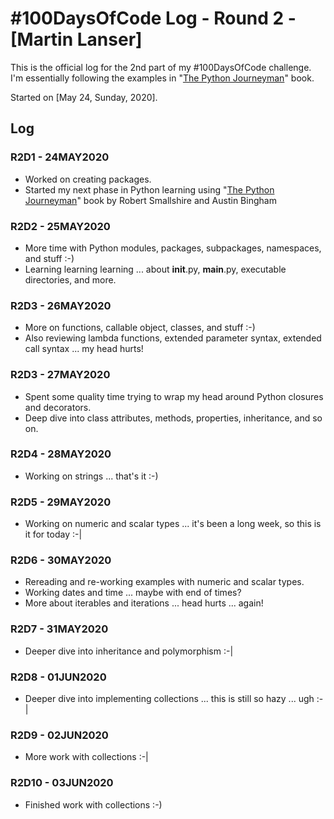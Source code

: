 # #100DaysOfCode Log - Round 2 - [Martin Lanser]

This is the official log for the 2nd part of my #100DaysOfCode challenge. I'm essentially following the examples in "[The Python Journeyman](http://leanpub.com/python-journeyman)" book.

Started on [May 24, Sunday, 2020].

## Log

### R2D1 - 24MAY2020
* Worked on creating packages.
* Started my next phase in Python learning using "[The Python Journeyman](http://leanpub.com/python-journeyman)" book by Robert Smallshire and Austin Bingham

### R2D2 - 25MAY2020
* More time with Python modules, packages, subpackages, namespaces, and stuff :-)
* Learning learning learning ... about __init__.py, __main__.py, executable directories, and more.

### R2D3 - 26MAY2020
* More on functions, callable object, classes, and stuff :-)
* Also reviewing lambda functions, extended parameter syntax, extended call syntax ... my head hurts!

### R2D3 - 27MAY2020
* Spent some quality time trying to wrap my head around Python closures and decorators.
* Deep dive into class attributes, methods, properties, inheritance, and so on.

### R2D4 - 28MAY2020
* Working on strings ... that's it :-)

### R2D5 - 29MAY2020
* Working on numeric and scalar types ... it's been a long week, so this is it for today :-|

### R2D6 - 30MAY2020
* Rereading and re-working examples with numeric and scalar types.
* Working dates and time ... maybe with end of times?
* More about iterables and iterations ... head hurts ... again!

### R2D7 - 31MAY2020
* Deeper dive into inheritance and polymorphism :-|

### R2D8 - 01JUN2020
* Deeper dive into implementing collections ... this is still so hazy ... ugh :-|

### R2D9 - 02JUN2020
* More work with collections :-|

### R2D10 - 03JUN2020
* Finished work with collections :-)
